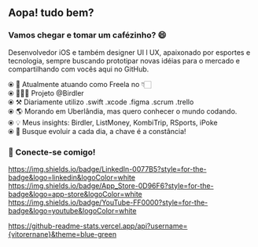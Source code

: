 ## Aopa! tudo bem? 

### Vamos chegar e tomar um cafézinho? 😄

Desenvolvedor iOS e também designer UI l UX, apaixonado por esportes e tecnologia, sempre buscando prototipar novas idéias para o mercado e compartilhando com vocês aqui no GitHub. 

⦿ 🏢 Atualmente atuando como Freela no 👇🏻<br>
⦿ 👨🏻‍💻 Projeto @Birdler<br>
⦿ ⚒️ Diariamente utilizo .swift .xcode .figma .scrum .trello <br>
⦿ 🌎 Morando em Uberlândia, mas quero conhecer o mundo codando. <br>
⦿ 💡 Meus insights: Birdler, ListMoney, KombiTrip, RSports, iPoke <br>
⦿ 🌱 Busque evoluir a cada dia, a chave é a constância! <br>
<p></p>

### 🤝 Conecte-se comigo!

https://img.shields.io/badge/LinkedIn-0077B5?style=for-the-badge&logo=linkedin&logoColor=white
https://img.shields.io/badge/App_Store-0D96F6?style=for-the-badge&logo=app-store&logoColor=white
https://img.shields.io/badge/YouTube-FF0000?style=for-the-badge&logo=youtube&logoColor=white


https://github-readme-stats.vercel.app/api?username={vitorernane}&theme=blue-green
<!--
**vitorernane/vitorernane** is a ✨ _special_ ✨ repository because its `README.md` (this file) appears on your GitHub profile.

Here are some ideas to get you started:

- 🔭 I’m currently working on ...
- 🌱 I’m currently learning ...
- 👯 I’m looking to collaborate on ...
- 🤔 I’m looking for help with ...
- 💬 Ask me about ...
- 📫 How to reach me: ...
- 😄 Pronouns: ...
- ⚡ Fun fact: ...
-->

